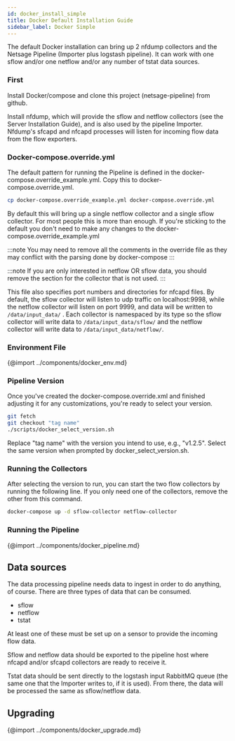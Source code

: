 ```yaml
---
id: docker_install_simple
title: Docker Default Installation Guide
sidebar_label: Docker Simple
---
```

The default Docker installation can bring up 2 nfdump collectors and the Netsage Pipeline (Importer plus logstash pipeline). It can work with one sflow and/or one netflow and/or any number of tstat data sources.

### First

Install Docker/compose and clone this project (netsage-pipeline) from github.

Install nfdump, which will provide the sflow and netflow collectors (see the Server Installation Guide), and is also used by the pipeline Importer.
Nfdump's sfcapd and nfcapd processes will listen for incoming flow data from the flow exporters.

### Docker-compose.override.yml

The default pattern for running the Pipeline is defined in the docker-compose.override_example.yml. Copy this to docker-compose.override.yml. 

```sh
cp docker-compose.override_example.yml docker-compose.override.yml
```

By default this will bring up a single netflow collector and a single sflow collector. For most people this is more than enough. If you're sticking to the default you don't need to make any changes to the docker-compose.override_example.yml

:::note
You may need to remove all the comments in the override file as they may conflict with the parsing done by docker-compose
:::

:::note
If you are only interested in netflow OR sflow data, you should remove the section for the collector that is not used.
:::

This file also specifies port numbers and directories for nfcapd files.  By default, the sflow collector will listen to udp traffic on localhost:9998, while the netflow collector will listen on port 9999,  and data will be written to `/data/input_data/` . Each collector is namespaced by its type so the sflow collector will write data to `/data/input_data/sflow/` and the netflow collector will write data to `/data/input_data/netflow/`.  

### Environment File

{@import ../components/docker_env.md}

### Pipeline Version

Once you've created the docker-compose.override.xml and finished adjusting it for any customizations, you're ready to select your version.

```sh
git fetch
git checkout "tag name"
./scripts/docker_select_version.sh
```
Replace "tag name" with the version you intend to use, e.g., "v1.2.5". Select the same version when prompted by docker_select_version.sh.

### Running the Collectors

After selecting the version to run, you can start the two flow collectors by running the following line. If you only need one of the collectors, remove the other from this command.

```sh
docker-compose up -d sflow-collector netflow-collector
```

### Running the Pipeline

{@import ../components/docker_pipeline.md}

## Data sources 
The data processing pipeline needs data to ingest in order to do anything, of course. There are three types of data that can be consumed.

 - sflow 
 - netflow
 - tstat

At least one of these must be set up on a sensor to provide the incoming flow data. 

Sflow and netflow data should be exported to the pipeline host where nfcapd and/or sfcapd collectors are ready to receive it.

Tstat data should be sent directly to the logstash input RabbitMQ queue (the same one that the Importer writes to, if it is used). From there, the data will be processed the same as sflow/netflow data.

## Upgrading

{@import ../components/docker_upgrade.md}

